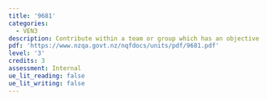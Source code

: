 ```yaml
---
title: '9681'
categories:
  - VEN3
description: Contribute within a team or group which has an objective
pdf: 'https://www.nzqa.govt.nz/nqfdocs/units/pdf/9681.pdf'
level: '3'
credits: 3
assessment: Internal
ue_lit_reading: false
ue_lit_writing: false
---
```


